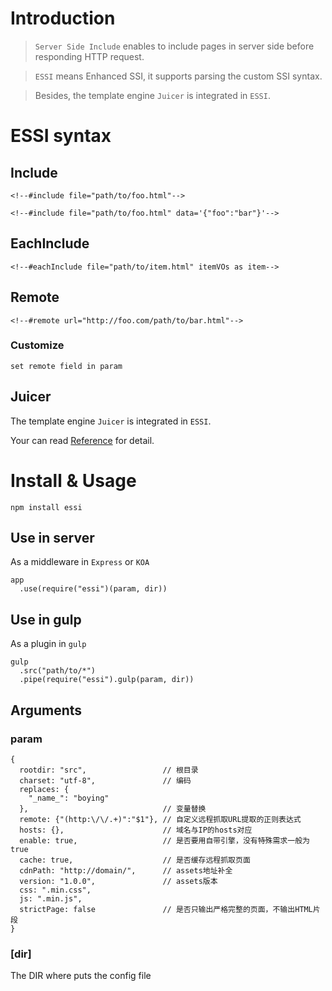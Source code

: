 # Introduction

> `Server Side Include` enables to include pages in server side before responding HTTP request.

> `ESSI` means Enhanced SSI, it supports parsing the custom SSI syntax.

> Besides, the template engine `Juicer` is integrated in `ESSI`.

# ESSI syntax

## Include

	<!--#include file="path/to/foo.html"-->
	
	<!--#include file="path/to/foo.html" data='{"foo":"bar"}'-->
	
## EachInclude

	<!--#eachInclude file="path/to/item.html" itemVOs as item-->

## Remote

	<!--#remote url="http://foo.com/path/to/bar.html"-->

### Customize

	set remote field in param
	
## Juicer

The template engine `Juicer` is integrated in `ESSI`.

Your can read [Reference](http://juicer.name/docs/docs_zh_cn.html) for detail.


# Install & Usage

```
npm install essi
```

## Use in server

As a middleware in `Express` or `KOA`

```
app
  .use(require("essi")(param, dir))
```

## Use in gulp

As a plugin in `gulp`

```
gulp
  .src("path/to/*")
  .pipe(require("essi").gulp(param, dir))
```

## Arguments

### param

```
{
  rootdir: "src",                 // 根目录
  charset: "utf-8",               // 编码
  replaces: {
    "_name_": "boying"
  },                              // 变量替换
  remote: {"(http:\/\/.+)":"$1"}, // 自定义远程抓取URL提取的正则表达式
  hosts: {},                      // 域名与IP的hosts对应
  enable: true,                   // 是否要用自带引擎，没有特殊需求一般为true
  cache: true,                    // 是否缓存远程抓取页面
  cdnPath: "http://domain/",      // assets地址补全
  version: "1.0.0",               // assets版本
  css: ".min.css",
  js: ".min.js",
  strictPage: false               // 是否只输出严格完整的页面，不输出HTML片段
}
```

### [dir]

The DIR where puts the config file